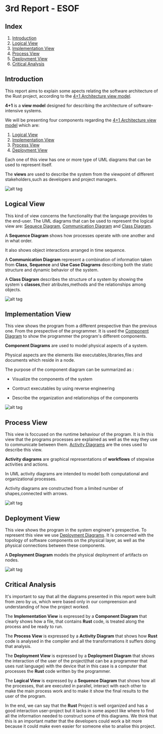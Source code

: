 # 3rd Report - ESOF

## Index

1. [Introduction](#introduction)
2. [Logical View](#logical-view)
3. [Implementation View](#implementation-view)
4. [Process View](#process-view)
5. [Deployment View](#deployment-view)
6. [Critical Analysis](#critical-analysis)

## Introduction

This report aims to explain some apects relating the software architecture of the Rust project, according to the [4+1 Architecture view model].

**4+1** is a **view model** designed for describing the architecture of software-intensive systems.

We will be presenting four components regarding the [4+1 Architecture view model] which are:

1. [Logical View](#logical-view)
2. [Implementation View](#implementation-view)
3. [Process View](#process-view)
4. [Deployment View](#deployment-view)

Each one of this view has one or more type of UML diagrams that can be used to represent itself.

The **views** are used to describe the system from the viewpoint of different stakeholders,such as developers and project managers.

![alt tag](https://raw.githubusercontent.com/martapips/rust/master/ESOF-docs/res/4plus1.gif)

[4+1 Architecture view model]:https://en.wikipedia.org/wiki/4%2B1_architectural_view_model

## Logical View

This kind of view concerns the functionality that the language provides to the end-user. The UML diagrams that can be used to represent the logical view are: [Sequece Diagram], [Communication Diagram] and [Class Diagram].

A **Sequence Diagram** shows how processes operate with one another and in what order.

It also shows object interactions arranged in time sequence.

A **Communication Diagram** represent a combination of information taken from **Class**, **Sequence** and                **Use Case Diagrams** describing both the static structure and dynamic behavior of the system.

A **Class Diagram** describes the structure of a system by showing the system´s **classes**,their atributes,methods and the relationships among objects.


[Sequece Diagram]:https://en.wikipedia.org/wiki/Sequence_diagram
[Communication Diagram]:https://en.wikipedia.org/wiki/Communication_diagram
[Class Diagram]:https://en.wikipedia.org/wiki/Class_diagram

![alt tag](https://github.com/martapips/rust/blob/master/ESOF-docs/res/packageDiagram.jpg?raw=true)

## Implementation View

This view shows the program from a different prespective than the previous one. From the prespective of the programmer. It is used the [Component Diagram] to show the programmer the program's different components.

**Component Diagrams** are used to model physical aspects of a system.

Physical aspects are the elements like executables,libraries,files and documents which reside in a node.

The purpose of the component diagram can be summarized as :

* Visualize the components of the system

* Contruct executables by using reverse engineering

* Describe the organization and relationships of the components

[Component Diagram]:http://www.tutorialspoint.com/uml/uml_component_diagram.htm

![alt tag](https://github.com/martapips/rust/blob/master/ESOF-docs/res/componentDiagram.jpg?raw=true)

## Process View

This view is foccused on the runtime behaviour of the program. It is in this view that the programs processes are explained as well as the way they use to communicate between them. [Activity Diagrams] are the ones used to describe this view.

**Activity diagrams** are graphical representations of **workflows** of stepwise activities and actions.

In UML activity diagrams are intended to model both computational and organizational processes.

Activity diagrams are constructed from a limited number of shapes,connected with arrows.

![alt tag](https://github.com/martapips/rust/blob/master/ESOF-docs/res/activity.jpg?raw=true)

[Activity Diagrams]:https://en.wikipedia.org/wiki/Activity_diagram

## Deployment View

This view shows the program in the system engineer's prespective.  To represent this view we use [Deployment Diagrams].
It is concerned with the topology of software components on the physical layer, as well as the physical connections between these components.

A **Deployment Diagram** models the physical deployment of artifacts on nodes.

![alt tag](https://github.com/martapips/rust/blob/master/ESOF-docs/res/deploy.jpg?raw=true)

[Deployment Diagrams]:https://en.wikipedia.org/wiki/Deployment_diagram

## Critical Analysis

It's important to say that all the diagrams presented in this report were built from zero by us, which were based only in our compreension and understanding of how the project worked.

The **Implementation View** is expressed by a **Component Diagram**  that clearly shows how a file, that contains **Rust** code, is treated along the process and be ready to run.

The **Process View** is expressed by a **Activity Diagram** that shows how **Rust** code is analysed in the compiler and all the transformations it suffers doing that analysis.

The **Deployment View** is expressed by a **Deployment Diagram** that shows the interaction of the user of the project(that can be a programmer that uses rust language) with the device that in this case is a computer that processes the **Rust** code written by the programmer.

The **Logical View** is expressed by a **Sequence Diagram**  that shows how all the processes, that are executed in parallel, interact with each other to make the main process work and to make it show the final results to the user of the program.

In the end, we can say that the **Rust** Project is well organized and has a good interaction user-project but it lacks in some aspect like where to find all the information needed to construct some of this diagrams. We think that this is an important matter that the developers could work a bit more because it could make even easier for someone else to analise this project.
